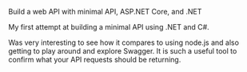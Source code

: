 Build a web API with minimal API, ASP.NET Core, and .NET

My first attempt at building a minimal API using .NET and C#. 

Was very interesting to see how it compares to using node.js and also getting to play around and explore Swagger. It is such a useful tool to confirm what your API requests should be returning. 

